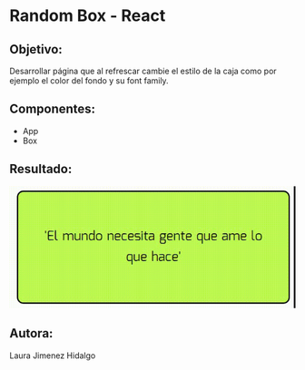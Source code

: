 # Random Box - React

## Objetivo:
Desarrollar página que al refrescar cambie el estilo de la caja como por ejemplo el color del fondo y su font family.

## Componentes:

- App
- Box

## Resultado:

![Random Box](public/docs/random.gif)

## Autora:

Laura Jimenez Hidalgo